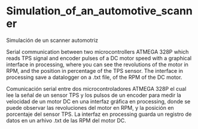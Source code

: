 # Simulation_of_an_automotive_scanner

Simulación de un scanner automotriz

Serial communication between two microcontrollers ATMEGA 328P which reads TPS signal and encoder pulses of a DC motor speed with a graphical interface in processing, where you can see the revolutions of the motor in RPM, and the position in percentage of the TPS sensor. The interface in processing save a datalogger on a .txt file, of the RPM of the DC motor.

Comunicación serial entre dos microcontroladores ATMEGA 328P el cual lee la señal de un sensor TPS y los pulsos de un encoder para medir la velocidad de un motor DC en una interfaz gráfica en processing, donde se puede observar las revoluciones del motor en RPM, y la posición en porcentaje del sensor TPS. La interfaz en processing guarda un registro de datos en un arhivo .txt de las RPM del motor DC.
